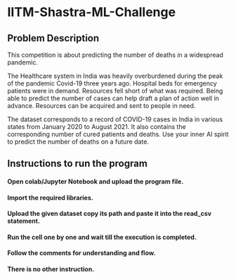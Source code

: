# IITM-Shastra-ML-Challenge
## Problem Description
This competition is about predicting the number of deaths in a widespread pandemic.

The Healthcare system in India was heavily overburdened during the peak of the pandemic Covid-19 three years ago. Hospital beds for emergency patients were in demand. Resources fell short of what was required. Being able to predict the number of cases can help draft a plan of action well in advance. Resources can be acquired and sent to people in need.

The dataset corresponds to a record of COVID-19 cases in India in various states from January 2020 to August 2021. It also contains the corresponding number of cured patients and deaths. Use your inner AI spirit to predict the number of deaths on a future date.

## Instructions to run the program
#### Open colab/Jupyter Notebook and upload the program file.
#### Import the required libraries.
#### Upload the given dataset copy its path and paste it into the read_csv statement.
#### Run the cell one by one and wait till the execution is completed.
#### Follow the comments for understanding and flow.
#### There is no other instruction.
